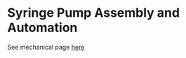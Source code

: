 # Syringe Pump Assembly and Automation

See mechanical page [here](/SyringePumpDemo/mechanical.html)
